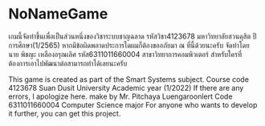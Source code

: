 # NoNameGame
เกมนี้จัดทำขึ้นเพื่อเป็นส่วนหนึ่งของวิชาระบบชาญฉลาด รหัสวิชา4123678 มหาวิทยาลัยสวนดุสิต ปีการศึกษา(1/2565)
หากมีข้อผิดพลาดประการใดผมก็ต้องขออภัยมา ณ ที่นี้ด้วยนะครับ
จัดทำโดย
นาย พิชญะ เหลืองอรุณเลิศ รหัส6311011660004 สาขาวิทยาการคอมพิวเตอร์
สำหรับใครที่ต้องการเอาไปพัฒนาต่อสามารถทำได้เลยนะครับ

This game is created as part of the Smart Systems subject. Course code 4123678 Suan Dusit University Academic year (1/2022)
If there are any errors, I apologize here.
make by
Mr. Pitchaya Luengaroonlert Code 6311011660004 Computer Science major
For anyone who wants to develop it further, you can get this project.
